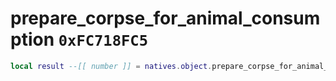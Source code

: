 # prepare_corpse_for_animal_consumption `0xFC718FC5`

```lua
local result --[[ number ]] = natives.object.prepare_corpse_for_animal_consumption(_unk0 --[[ number ]], _unk1 --[[ number ]], _unk2 --[[ number ]], _unk3 --[[ number ]], _unk4 --[[ number ]], _unk5 --[[ number ]])
```